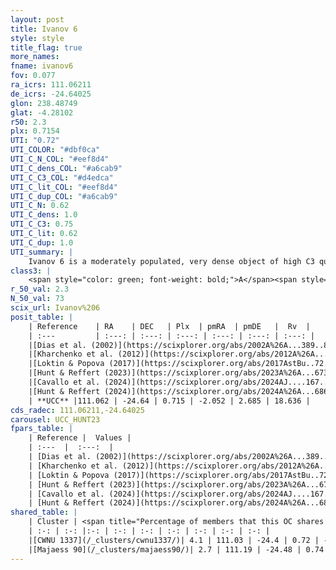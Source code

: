 ```yaml
---
layout: post
title: Ivanov 6
style: style
title_flag: true
more_names: 
fname: ivanov6
fov: 0.077
ra_icrs: 111.06211
de_icrs: -24.64025
glon: 238.48749
glat: -4.28102
r50: 2.3
plx: 0.7154
UTI: "0.72"
UTI_COLOR: "#dbf0ca"
UTI_C_N_COL: "#eef8d4"
UTI_C_dens_COL: "#a6cab9"
UTI_C_C3_COL: "#d4edca"
UTI_C_lit_COL: "#eef8d4"
UTI_C_dup_COL: "#a6cab9"
UTI_C_N: 0.62
UTI_C_dens: 1.0
UTI_C_C3: 0.75
UTI_C_lit: 0.62
UTI_C_dup: 1.0
UTI_summary: |
    Ivanov 6 is a moderately populated, very dense object of high C3 quality. It is moderately studied in the literature.<br><br>This object shares a very small percentage of members with at least one entry reported in the same catalogue.
class3: |
    <span style="color: green; font-weight: bold;">A</span><span style="color: #FFC300; font-weight: bold;">B</span>
r_50_val: 2.3
N_50_val: 73
scix_url: Ivanov%206
posit_table: |
    | Reference    | RA    | DEC   | Plx  | pmRA  | pmDE   |  Rv  |
    | :---         | :---: | :---: | :---: | :---: | :---: | :---: |
    |[Dias et al. (2002)](https://scixplorer.org/abs/2002A%26A...389..871D) | 111.058 | -24.633 | -- | 0.79 | 0.2 | -- |
    |[Kharchenko et al. (2012)](https://scixplorer.org/abs/2012A%26A...543A.156K) | 111.058 | -24.633 | -- | -3.18 | 3.73 | -- |
    |[Loktin & Popova (2017)](https://scixplorer.org/abs/2017AstBu..72..257L) | 111.06 | -24.633 | -- | -5.736 | -0.484 | -- |
    |[Hunt & Reffert (2023)](https://scixplorer.org/abs/2023A%26A...673A.114H) | 111.051 | -24.65 | 0.739 | -2.028 | 2.692 | 36.077 |
    |[Cavallo et al. (2024)](https://scixplorer.org/abs/2024AJ....167...12C) | 110.979 | -24.709 | 0.751 | -- | -- | -- |
    |[Hunt & Reffert (2024)](https://scixplorer.org/abs/2024A%26A...686A..42H) | 111.051 | -24.65 | 0.739 | -2.028 | 2.692 | 36.077 |
    | **UCC** |111.062 | -24.64 | 0.715 | -2.052 | 2.685 | 18.636 | 
cds_radec: 111.06211,-24.64025
carousel: UCC_HUNT23
fpars_table: |
    | Reference |  Values |
    | :---  |  :---:  |
    | [Dias et al. (2002)](https://scixplorer.org/abs/2002A%26A...389..871D) | `E(B-V)=1.08, Dist=442.0, Age=7.2` |
    | [Kharchenko et al. (2012)](https://scixplorer.org/abs/2012A%26A...543A.156K) | `e_bv=1.145, distance=2434, log_age=6.6` |
    | [Loktin & Popova (2017)](https://scixplorer.org/abs/2017AstBu..72..257L) | `E(B-V)=0.314, Dmod=11.231, logt=8.78` |
    | [Hunt & Reffert (2023)](https://scixplorer.org/abs/2023A%26A...673A.114H) | `AV50=0.436, diffAV50=1.007, MOD50=10.582, logAge50=6.699` |
    | [Cavallo et al. (2024)](https://scixplorer.org/abs/2024AJ....167...12C) | `AV50=1.3, dMod50=11.7, logAge50=6.32, [Fe/H]50=-0.24` |
    | [Hunt & Reffert (2024)](https://scixplorer.org/abs/2024A%26A...686A..42H) | `MassJ=78.4607` |
shared_table: |
    | Cluster | <span title="Percentage of members that this OC shares with the ones listed">%</span>   | RA   | DEC   | Plx   | pmRA  | pmDE  | Rv | UTI |
    | :-: | :-: |:-: | :-: | :-: | :-: | :-: | :-: | :-: |
    |[CWNU 1337](/_clusters/cwnu1337/)| 4.1 | 111.03 | -24.4 | 0.72 | -2.14 | 2.23 | 31.62 |0.18 |
    |[Majaess 90](/_clusters/majaess90/)| 2.7 | 111.19 | -24.48 | 0.74 | -2.16 | 2.27 | 31.62 |0.58 |
---
```

